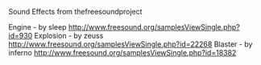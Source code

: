 



Sound Effects from thefreesoundproject

Engine - by sleep http://www.freesound.org/samplesViewSingle.php?id=930
Explosion - by zeuss http://www.freesound.org/samplesViewSingle.php?id=22268
Blaster - by inferno http://www.freesound.org/samplesViewSingle.php?id=18382
